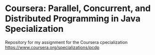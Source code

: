 # Coursera: Parallel, Concurrent, and Distributed Programming in Java Specialization

Repository for my assignment for the Coursera cpecialization
https://www.coursera.org/specializations/pcdp
